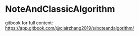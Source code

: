 # NoteAndClassicAlgorithm

gitbook for full content:
https://app.gitbook.com/@clairzhang2019/s/noteandalgorithm/

